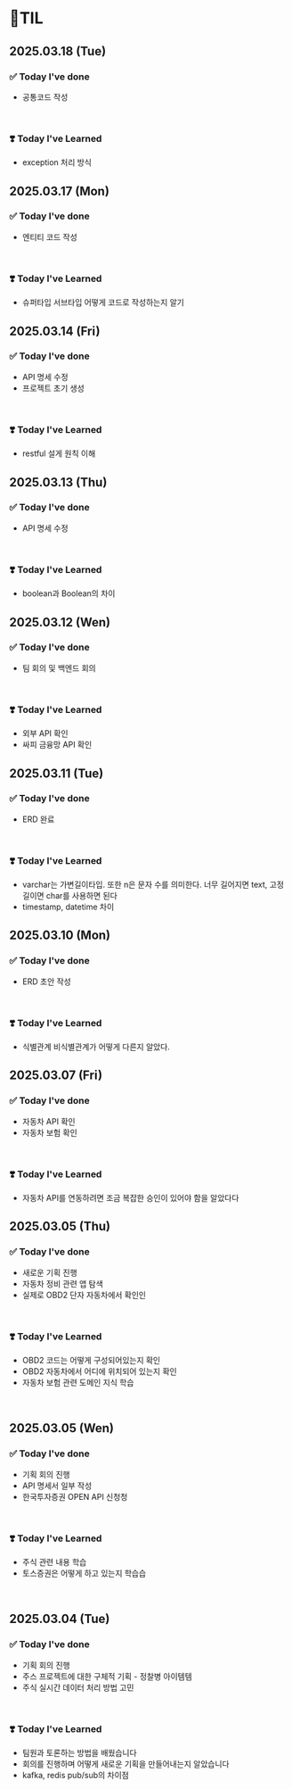 # 📝TIL

## 2025.03.18 (Tue)

### ✅ Today I've done

- 공통코드 작성

<br>

### ❣️ Today I've Learned

- exception 처리 방식 


## 2025.03.17 (Mon)

### ✅ Today I've done

- 엔티티 코드 작성

<br>

### ❣️ Today I've Learned

- 슈퍼타입 서브타입 어떻게 코드로 작성하는지 알기


## 2025.03.14 (Fri)

### ✅ Today I've done

- API 명세 수정
- 프로젝트 초기 생성

<br>

### ❣️ Today I've Learned

- restful 설게 원칙 이해


## 2025.03.13 (Thu)

### ✅ Today I've done

- API 명세 수정

<br>

### ❣️ Today I've Learned

- boolean과 Boolean의 차이


## 2025.03.12 (Wen)

### ✅ Today I've done

- 팀 회의 및 백엔드 회의

<br>

### ❣️ Today I've Learned

- 외부 API 확인
- 싸피 금융망 API 확인


## 2025.03.11 (Tue)

### ✅ Today I've done

- ERD 완료

<br>

### ❣️ Today I've Learned

- varchar는 가변길이타입. 또한 n은 문자 수를 의미한다. 너무 길어지면 text, 고정길이면 char를 사용하면 된다
- timestamp, datetime 차이 

## 2025.03.10 (Mon)

### ✅ Today I've done

- ERD 초안 작성

<br>

### ❣️ Today I've Learned

- 식별관계 비식별관계가 어떻게 다른지 알았다.


## 2025.03.07 (Fri)

### ✅ Today I've done

- 자동차 API 확인
- 자동차 보험 확인

<br>

### ❣️ Today I've Learned

- 자동차 API를 연동하려면 조금 복잡한 승인이 있어야 함을 알았다다

## 2025.03.05 (Thu)

### ✅ Today I've done

- 새로운 기획 진행
- 자동차 정비 관련 앱 탐색
- 실제로 OBD2 단자 자동차에서 확인인

<br>

### ❣️ Today I've Learned

- OBD2 코드는 어떻게 구성되어있는지 확인
- OBD2 자동차에서 어디에 위치되어 있는지 확인
- 자동차 보험 관련 도메인 지식 학습


<br>

## 2025.03.05 (Wen)

### ✅ Today I've done

- 기획 회의 진행
- API 명세서 일부 작성
- 한국투자증권 OPEN API 신청청

<br>

### ❣️ Today I've Learned

- 주식 관련 내용 학습
- 토스증권은 어떻게 하고 있는지 학습습

<br>

## 2025.03.04 (Tue)

### ✅ Today I've done

-  기획 회의 진행
- 주스 프로젝트에 대한 구체적 기획 - 정찰병 아이템템
- 주식 실시간 데이터 처리 방법 고민

<br>

### ❣️ Today I've Learned

- 팀원과 토론하는 방법을 배웠습니다
- 회의를 진행하며 어떻게 새로운 기획을 만들어내는지 알았습니다
- kafka, redis pub/sub의 차이점

<br>
<br>
